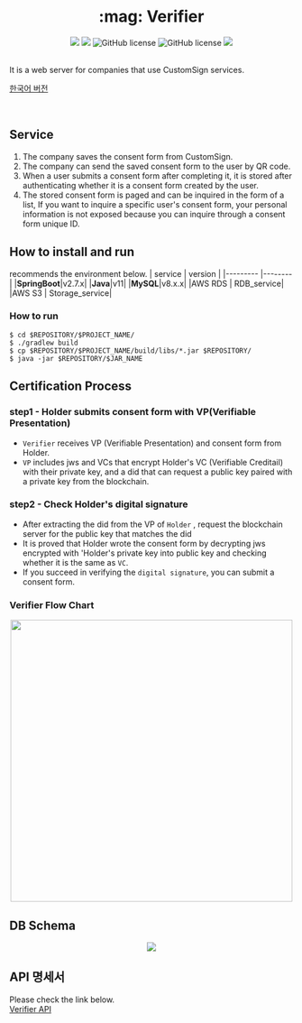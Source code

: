
<h1 align="center"> :mag: Verifier </h1>
<p align="center">
<img src="https://img.shields.io/github/contributors/2023-oss/OSS-BACKEND">
<img src="https://img.shields.io/github/languages/count/2023-oss/BACKEND">
<img alt="GitHub license" src="https://img.shields.io/github/issues/2023-oss/OSS-BACKEND">
<img alt="GitHub license" src="https://img.shields.io/github/issues-closed/2023-oss/OSS-BACKEND">
<img src="https://img.shields.io/github/license/2023-oss/OSS-BACKEND">
</p>
<br/>
 It is a web server for companies that use CustomSign services.
<br/>

[한국어 버전](https://github.com/2023-oss/OSS-BACKEND/blob/main/README.md) 

<br/>

## Service
1. The company saves the consent form from CustomSign.
2. The company can send the saved consent form to the user by QR code.
3. When a user submits a consent form after completing it, it is stored after authenticating whether it is a consent form created by the user.
4. The stored consent form is paged and can be inquired in the form of a list, 
	If you want to inquire a specific user's consent form, your personal information is not exposed because you can inquire through a consent form unique ID.

## How to install and run
recommends the environment below.
| service | version |
|--------- |--------|
|**SpringBoot**|v2.7.x|
|**Java**|v11|
|**MySQL**|v8.x.x|
|AWS RDS | RDB_service|
|AWS S3 | Storage_service|

### How to run
```
$ cd $REPOSITORY/$PROJECT_NAME/
$ ./gradlew build
$ cp $REPOSITORY/$PROJECT_NAME/build/libs/*.jar $REPOSITORY/
$ java -jar $REPOSITORY/$JAR_NAME
```


## Certification Process

### step1 - Holder submits consent form with VP(Verifiable Presentation)

- `Verifier` receives VP (Verifiable Presentation) and consent form from Holder.
- `VP` includes jws and VCs that encrypt Holder's VC (Verifiable Creditail) with their private key, and a did that can request a public key paired with a private key from the blockchain.

### step2 - Check Holder's digital signature
- After extracting the did from the VP of `Holder` , request the blockchain server for the public key that matches the did  
- It is proved that Holder wrote the consent form by decrypting jws encrypted with 'Holder's private key into public key and checking whether it is the same as `VC`.  
- If you succeed in verifying the `digital signature`, you can submit a consent form.<br/>

### Verifier Flow Chart
<center>
	<img src="https://user-images.githubusercontent.com/83829352/265958095-5154bdc4-761a-42f2-9cb3-987d3aeddeb7.png" width=500px/>
</center>

## DB Schema
<center>
	<img src="https://user-images.githubusercontent.com/83829352/265958498-b3027dfa-ddc9-4542-ad1e-10fe4c0b2e52.png"/>
</center>

## API 명세서
Please check the link below.
<br/>
[Verifier API](https://documenter.getpostman.com/view/26390728/2s9XxsVbmR)


